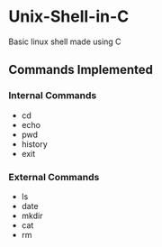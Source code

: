 # Unix-Shell-in-C
Basic linux shell made using C

## Commands Implemented  

### Internal Commands  
* cd  
* echo  
* pwd  
* history  
* exit  

### External Commands  
* ls  
* date
* mkdir
* cat
* rm



